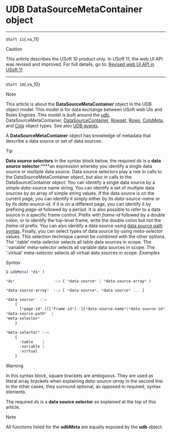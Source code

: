 # UDB DataSourceMetaContainer object



----

`USoft 11`{.vs_11}

> [!CAUTION]
> This article describes the USoft 10 product only.
> In USoft 11, the web UI API was revised and improved. For full details, go to:
> [Revised web UI API in USoft 11](/docs/Web%20and%20app%20UIs/UDB%20udb/Revised%20web%20UI%20API%20in%20USoft%2011.md)

----

`USoft 10`{.vs_10}

> [!NOTE]
> This article is about the **DataSourceMetaContainer** object in the UDB object model. This model is for data exchange between USoft web UIs and Rules Engines.
> This model is built around the [udb](/docs/Web%20and%20app%20UIs/UDB%20udb), DataSourceMetaContainer, [DataSourceContainer](/docs/Web%20and%20app%20UIs/UDB%20DataSourceContainer), [Rowset](/docs/Web%20and%20app%20UIs/UDB%20Rowset), [Rows](/docs/Web%20and%20app%20UIs/UDB%20Rows), [ColsMeta](/docs/Web%20and%20app%20UIs/UDB%20ColsMeta), and [Cols](/docs/Web%20and%20app%20UIs/UDB%20Cols) object types. See also [UDB events](/docs/Web%20and%20app%20UIs/UDB%20Events).

A **DataSourceMetaContainer** object has knowledge of metadata that describe a data source or set of data sources.

> [!TIP]
> **Data source selectors**
> In the syntax block below, the required *ds* is a **data source selector**:****an expression whereby you identify a single data source or multiple data source. Data source selectors play a role in calls to the DataSourceMetaContainer object, but also in calls to the DataSourceContainer object:
> You can identify a single data source by a simple *data-source* name string. You can identify a set of multiple data sources by an array of simple string values.
> If the data source is on the current page, you can identify it simply either by its *data-source-name* or by its *data-source-id.* if it is on a different page, you can identify it by prefixing *page-id* followed by a period. It is also possible to refer to a data source in a specific frame control. Prefix with *frame-id* followed by a double colon, or to identify the top-level frame, write the double colon but not the *frame-id* prefix.
> You can also identify a data source using [data source path syntax](/docs/Web%20and%20app%20UIs/Data%20sources/Data%20source%20path%20syntax.md).
> Finally, you can select types of data source by using *meta-selector* values. This selection technique cannot be combined with the other options. The ‘:table’ meta-selector selects all table data sources in scope. The ':variable’ meta-selector selects all variable data sources in scope. The ':virtual’ meta-selector selects all virtual data sources in scope.
> *Examples*

*Syntax*

```js
$.udbMeta( *ds* )

*ds*                 ::= { *data-source* | *data-source-array* )

*data-source-array*  ::= [ *data-source*, *data-source* ... ]

*data-source*  ::=
    {
      [*page-id*.][[*frame-id*]::]{*data-source-name*|*data-source-id*} |
*data-source-path*  |
*meta-selector*
    }

*meta-selector* ::=   
    {
      :table    |
      :variable |
      :virtual
    }
```

> [!WARNING]
> In this syntax block, square brackets are ambiguous. They are used as literal array brackets when explaining *data-source-array* in the second line. In the other cases, they surround optional, as opposed to required, syntax elements.

The required *ds* is a **data source selector** as explained at the top of this article.
 

> [!NOTE]
> All functions listed for the **udbMeta** are equally exposed by the **udb** object.